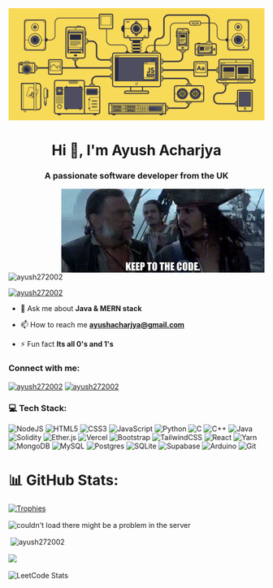 ![MasterHead](https://raw.githubusercontent.com/Ayush272002/Ayush272002/main/git%20hub%20banner.gif)

<h1 align="center">Hi 👋, I'm Ayush Acharjya</h1>
<h3 align="center">A passionate software developer from the UK</h3>
<img align="right" alt="just a casual image" width="400" src="https://raw.githubusercontent.com/Ayush272002/Ayush272002/main/git%20hub%20image.gif">

<p align="left"> <img src="https://komarev.com/ghpvc/?username=ayush272002&label=Profile%20views&color=0e75b6&style=flat" alt="ayush272002" /> </p>

<p align="left"> <a href="https://twitter.com/ayush272002" target="blank"><img src="https://img.shields.io/twitter/follow/ayush272002?logo=twitter&style=for-the-badge" alt="ayush272002" /></a> </p>

- 💬 Ask me about **Java & MERN stack**

- 📫 How to reach me **ayushacharjya@gmail.com**

- ⚡ Fun fact **Its all 0's and 1's**

<h3 align="left">Connect with me:</h3>
<p align="left">
<a href="https://twitter.com/ayush272002" target="blank"><img align="center" src="https://raw.githubusercontent.com/rahuldkjain/github-profile-readme-generator/master/src/images/icons/Social/twitter.svg" alt="ayush272002" height="30" width="40" /></a>
<a href="https://instagram.com/ayush272002" target="blank"><img align="center" src="https://raw.githubusercontent.com/rahuldkjain/github-profile-readme-generator/master/src/images/icons/Social/instagram.svg" alt="ayush272002" height="30" width="40" /></a>
</p>

<h3 align="left">💻 Tech Stack: </h3>

![NodeJS](https://img.shields.io/badge/node.js-6DA55F?style=for-the-badge&logo=node.js&logoColor=white) ![HTML5](https://img.shields.io/badge/html5-%23E34F26.svg?style=for-the-badge&logo=html5&logoColor=white)  ![CSS3](https://img.shields.io/badge/css3-%231572B6.svg?style=for-the-badge&logo=css3&logoColor=white) ![JavaScript](https://img.shields.io/badge/javascript-%23323330.svg?style=for-the-badge&logo=javascript&logoColor=%23F7DF1E) ![Python](https://img.shields.io/badge/python-3670A0?style=for-the-badge&logo=python&logoColor=ffdd54) ![C](https://img.shields.io/badge/C-00599C?style=for-the-badge&logo=c&logoColor=white) ![C++](https://img.shields.io/badge/C++-00599C?style=for-the-badge&logo=c%2B%2B&logoColor=white) ![Java](https://img.shields.io/badge/Java-%23ED8B00.svg?style=for-the-badge&logo=java&logoColor=white) ![Solidity](https://img.shields.io/badge/Solidity-%23363636.svg?style=for-the-badge&logo=solidity&logoColor=white) ![Ether.js](https://img.shields.io/badge/ethers.js-2C3A42?style=for-the-badge&logo=ethereum&logoColor=A6A9AB) ![Vercel](https://img.shields.io/badge/vercel-%23000000.svg?style=for-the-badge&logo=vercel&logoColor=white) ![Bootstrap](https://img.shields.io/badge/bootstrap-%23563D7C.svg?style=for-the-badge&logo=bootstrap&logoColor=white) ![TailwindCSS](https://img.shields.io/badge/tailwindcss-%2338B2AC.svg?style=for-the-badge&logo=tailwind-css&logoColor=white) ![React](https://img.shields.io/badge/react-%2320232a.svg?style=for-the-badge&logo=react&logoColor=%2361DAFB) ![Yarn](https://img.shields.io/badge/yarn-%232C8EBB.svg?style=for-the-badge&logo=yarn&logoColor=white) ![MongoDB](https://img.shields.io/badge/MongoDB-%234ea94b.svg?style=for-the-badge&logo=mongodb&logoColor=white) ![MySQL](https://img.shields.io/badge/mysql-%2300f.svg?style=for-the-badge&logo=mysql&logoColor=white) ![Postgres](https://img.shields.io/badge/postgres-%23316192.svg?style=for-the-badge&logo=postgresql&logoColor=white) ![SQLite](https://img.shields.io/badge/sqlite-%2307405e.svg?style=for-the-badge&logo=sqlite&logoColor=white) ![Supabase](https://img.shields.io/badge/Supabase-3ECF8E?style=for-the-badge&logo=supabase&logoColor=white) ![Arduino](https://img.shields.io/badge/Arduino-00979D?style=for-the-badge&logo=arduino&logoColor=white) ![Git](https://img.shields.io/badge/Git-%23F05032.svg?style=for-the-badge&logo=git&logoColor=white)
# 📊 GitHub Stats:

[![Trophies](https://github-profile-trophy.vercel.app/?username=Ayush272002&theme=onedark&no-bg=false&count_private=true)](https://github.com/Ayush272002/Ayush272002)

<img align="center" src="https://github-readme-streak-stats.herokuapp.com/?user=ayush272002&theme=midnight-purple" alt="couldn't load there might be a problem in the server" />

<p>&nbsp;<img align="center" src="https://github-readme-stats.vercel.app/api?username=ayush272002&show_icons=true&locale=en&theme=midnight-purple" alt="ayush272002" /></p>

<!--![My GitHub Language Stats](https://github-readme-stats.vercel.app/api/top-langs/?username=ayush272002&langs_count=5&theme=midnight-purple)-->
<img align="center" src="https://github-readme-stats.vercel.app/api/top-langs/?username=ayush272002&theme=midnight-purple&layout=compact&langs_count=10"/><br><br>
![LeetCode Stats](https://leetcard.jacoblin.cool/Ayush272002?theme=dark&font=Fira%20Mono&ext=heatmap)




